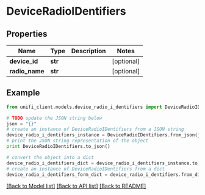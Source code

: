 # DeviceRadioIDentifiers


## Properties

Name | Type | Description | Notes
------------ | ------------- | ------------- | -------------
**device_id** | **str** |  | [optional] 
**radio_name** | **str** |  | [optional] 

## Example

```python
from unifi_client.models.device_radio_i_dentifiers import DeviceRadioIDentifiers

# TODO update the JSON string below
json = "{}"
# create an instance of DeviceRadioIDentifiers from a JSON string
device_radio_i_dentifiers_instance = DeviceRadioIDentifiers.from_json(json)
# print the JSON string representation of the object
print DeviceRadioIDentifiers.to_json()

# convert the object into a dict
device_radio_i_dentifiers_dict = device_radio_i_dentifiers_instance.to_dict()
# create an instance of DeviceRadioIDentifiers from a dict
device_radio_i_dentifiers_form_dict = device_radio_i_dentifiers.from_dict(device_radio_i_dentifiers_dict)
```
[[Back to Model list]](../README.md#documentation-for-models) [[Back to API list]](../README.md#documentation-for-api-endpoints) [[Back to README]](../README.md)



